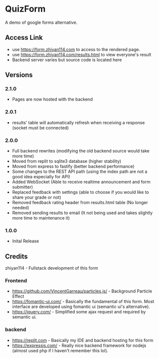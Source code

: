 # QuizForm
A demo of google forms alternative.
## Access Link
* use https://form.zhiyan114.com to access to the rendered page.
* use https://form.zhiyan114.com/results.html to view everyone's result
* Backend server varies but source code is located here

## Versions

### 2.1.0
* Pages are now hosted with the backend

### 2.0.1
* results' table will automatically refresh when receiving a response (socket must be connected)

### 2.0.0
* Full backend rewrites (modifying the old backend source would take more time)
* Moved from replit to sqlite3 database (higher stability)
* Moved from express to fastify (better backend performance)
* Some changes to the REST API path (using the index path are not a good idea especially for API)
* Added WebSocket (Able to receive realtime announcement and form submitter)
* Replaced feedback with settings (able to choose if you would like to share your grade or not)
* Removed feedback rating header from results.html table (No longer needed)
* Removed sending results to email (It not being used and takes slightly more time to maintenance it)

### 1.0.0
* Inital Release

## Credits
zhiyan114 - Fullstack development of this form
### Frontend
* https://github.com/VincentGarreau/particles.js/ - Background Particle Effect
* https://fomantic-ui.com/ - Basically the fundamental of this form. Most interface are developed using fomantic ui (semantic ui's alternative).
* https://jquery.com/ - Simplified some ajax request and required by semantic ui.
### backend
* https://replit.com - Basically my IDE and backend hosting for this form
* https://expressjs.com/ - Really nice backend framework for nodejs (almost used php if I haven't remember this lol).
